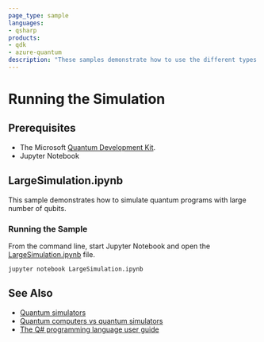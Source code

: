 ```yaml
---
page_type: sample
languages:
- qsharp
products:
- qdk
- azure-quantum
description: "These samples demonstrate how to use the different types of quantum simulation"
---
```


# Running the Simulation

## Prerequisites

- The Microsoft [Quantum Development Kit](https://docs.microsoft.com/azure/quantum/install-overview-qdk/).
- Jupyter Notebook

## LargeSimulation.ipynb

This sample demonstrates how to simulate quantum programs with large number of qubits.

### Running the Sample

From the command line, start Jupyter Notebook and open the [LargeSimulation.ipynb](./LargeSimulation.ipynb) file.

```shell
jupyter notebook LargeSimulation.ipynb
```

## See Also

- [Quantum simulators](https://docs.microsoft.com/azure/quantum/user-guide/machines/)
- [Quantum computers vs quantum simulators](https://docs.microsoft.com/azure/quantum/overview-understanding-quantum-computing#quantum-computers-vs-quantum-simulators)
- [The Q# programming language user guide](https://docs.microsoft.com/azure/quantum/user-guide/)
